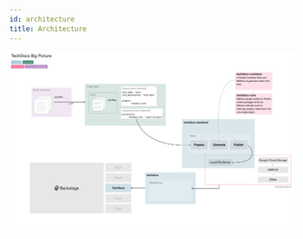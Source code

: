 ```yaml
---
id: architecture
title: Architecture
---
```


![TechDocs Big Picture](../../assets/techdocs/techdocs_big_picture.png)
